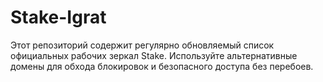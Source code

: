 # Stake-Igrat
Этот репозиторий содержит регулярно обновляемый список официальных рабочих зеркал Stake. Используйте альтернативные домены для обхода блокировок и безопасного доступа без перебоев.
